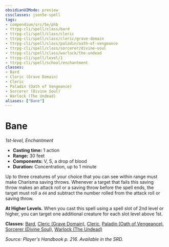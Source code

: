 ```yaml
---
obsidianUIMode: preview
cssclasses: json5e-spell
tags:
- compendium/src/5e/phb
- ttrpg-cli/spell/class/bard
- ttrpg-cli/spell/class/cleric
- ttrpg-cli/spell/class/cleric/grave-domain
- ttrpg-cli/spell/class/paladin/oath-of-vengeance
- ttrpg-cli/spell/class/sorcerer/divine-soul
- ttrpg-cli/spell/class/warlock/the-undead
- ttrpg-cli/spell/level/1
- ttrpg-cli/spell/school/enchantment
classes:
- Bard
- Cleric (Grave Domain)
- Cleric
- Paladin (Oath of Vengeance)
- Sorcerer (Divine Soul)
- Warlock (The Undead)
aliases: ["Bane"]
---
```

# Bane
*1st-level, Enchantment*  

- **Casting time:** 1 action
- **Range:** 30 feet
- **Components:** V, S, a drop of blood
- **Duration:** Concentration, up to 1 minute

Up to three creatures of your choice that you can see within range must make Charisma saving throws. Whenever a target that fails this saving throw makes an attack roll or a saving throw before the spell ends, the target must roll a `d4` and subtract the number rolled from the attack roll or saving throw.

**At Higher Levels.** When you cast this spell using a spell slot of 2nd level or higher, you can target one additional creature for each slot level above 1st.

**Classes**: [Bard](/3-Mechanics/CLI/classes/bard.md), [Cleric (Grave Domain)](/3-Mechanics/CLI/classes/cleric-grave-domain-xge.md), [Cleric](/3-Mechanics/CLI/classes/cleric.md), [Paladin (Oath of Vengeance)](/3-Mechanics/CLI/classes/paladin-oath-of-vengeance.md), [Sorcerer (Divine Soul)](/3-Mechanics/CLI/classes/sorcerer-divine-soul-xge.md), [Warlock (The Undead)](/3-Mechanics/CLI/classes/warlock-the-undead-vrgr.md)

*Source: Player's Handbook p. 216. Available in the SRD.*
